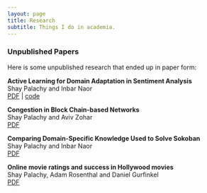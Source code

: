 ```yaml
---
layout: page
title: Research
subtitle: Things I do in academia.
---
```


### Unpublished Papers

Here is some unpublished research that ended up in paper form:

**Active Learning for Domain Adaptation in Sentiment Analysis**<br>
Shay Palachy and Inbar Naor<br>
[PDF](https://www.dropbox.com/s/oxxaozw4uvpnd1v/Active%20Learning%20for%20Domain%20Adaptation%20in%20Sentiment%20Analysis.pdf?dl=0)  |  [code](https://github.com/shaypal5/active_learning_for_domain_adaptation_in_sentiment_analysis)


**Congestion in Block Chain-based Networks**<br>
Shay Palachy and Aviv Zohar<br>
[PDF](https://www.dropbox.com/s/sytcft5mwo0athl/congestion_in_block_networks.pdf?dl=0)


**Comparing Domain-Specific  Knowledge Used to Solve Sokoban**<br>
Shay Palachy and Inbar Naor<br>
[PDF](https://www.dropbox.com/s/q56iwi4oeue26yh/Comparing%20Domain-Specific%20%20Knowledge%20Used%20to%20Solve%20Sokoban%20-%20Inbar%20Naor%20and%20Shay%20Palachy.pdf?dl=0)


**Online movie ratings and success in Hollywood movies**<br>
Shay Palachy, Adam Rosenthal and Daniel Gurfinkel<br>
[PDF](https://www.dropbox.com/s/dae517gugfk45zh/online_ratings_and_success_in_hollywood_movies.pdf?dl=0)


<!--### Other research-related stuff

* [Aalto homepage](http://users.ics.aalto.fi/japarkki/)-->
